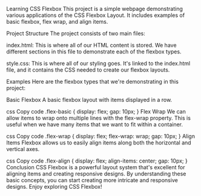Learning CSS Flexbox
This project is a simple webpage demonstrating various applications of the CSS Flexbox Layout. It includes examples of basic flexbox, flex wrap, and align items.

Project Structure
The project consists of two main files:

index.html: This is where all of our HTML content is stored. We have different sections in this file to demonstrate each of the flexbox types.

style.css: This is where all of our styling goes. It's linked to the index.html file, and it contains the CSS needed to create our flexbox layouts.

Examples
Here are the flexbox types that we're demonstrating in this project:

Basic Flexbox
A basic flexbox layout with items displayed in a row.

css
Copy code
.flex-basic {
    display: flex;
    gap: 10px;
}
Flex Wrap
We can allow items to wrap onto multiple lines with the flex-wrap property. This is useful when we have many items that we want to fit within a container.

css
Copy code
.flex-wrap {
    display: flex;
    flex-wrap: wrap;
    gap: 10px;
}
Align Items
Flexbox allows us to easily align items along both the horizontal and vertical axes.

css
Copy code
.flex-align {
    display: flex;
    align-items: center;
    gap: 10px;
}
Conclusion
CSS Flexbox is a powerful layout system that's excellent for aligning items and creating responsive designs. By understanding these basic concepts, you can start creating more intricate and responsive designs. Enjoy exploring CSS Flexbox!
